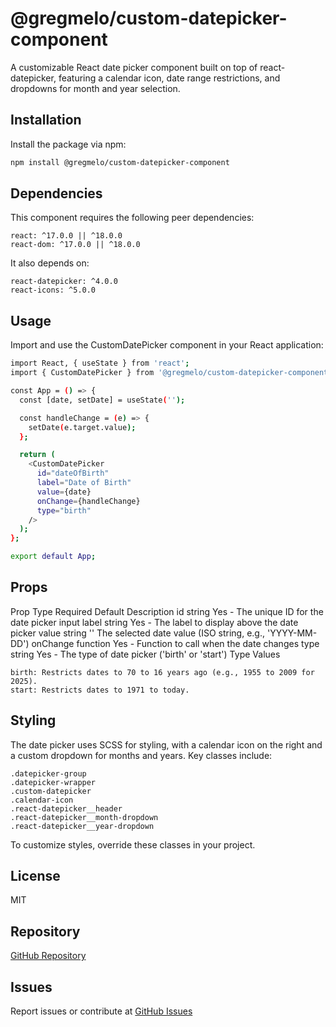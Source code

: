 # @gregmelo/custom-datepicker-component

A customizable React date picker component built on top of react-datepicker, featuring a calendar icon, date range restrictions, and dropdowns for month and year selection.

## Installation

Install the package via npm:

```bash
npm install @gregmelo/custom-datepicker-component
```
## Dependencies

This component requires the following peer dependencies:

    react: ^17.0.0 || ^18.0.0
    react-dom: ^17.0.0 || ^18.0.0

It also depends on:

    react-datepicker: ^4.0.0
    react-icons: ^5.0.0

## Usage

Import and use the CustomDatePicker component in your React application:

```bash
import React, { useState } from 'react';
import { CustomDatePicker } from '@gregmelo/custom-datepicker-component';

const App = () => {
  const [date, setDate] = useState('');

  const handleChange = (e) => {
    setDate(e.target.value);
  };

  return (
    <CustomDatePicker
      id="dateOfBirth"
      label="Date of Birth"
      value={date}
      onChange={handleChange}
      type="birth"
    />
  );
};

export default App;
```

## Props

Prop	Type	Required	Default	Description
id	string	Yes	-	The unique ID for the date picker input
label	string	Yes	-	The label to display above the date picker
value	string	''	The selected date value (ISO string, e.g., 'YYYY-MM-DD')
onChange	function	Yes	-	Function to call when the date changes
type	string	Yes	-	The type of date picker ('birth' or 'start')
Type Values

    birth: Restricts dates to 70 to 16 years ago (e.g., 1955 to 2009 for 2025).
    start: Restricts dates to 1971 to today.

## Styling

The date picker uses SCSS for styling, with a calendar icon on the right and a custom dropdown for months and years. Key classes include:

    .datepicker-group
    .datepicker-wrapper
    .custom-datepicker
    .calendar-icon
    .react-datepicker__header
    .react-datepicker__month-dropdown
    .react-datepicker__year-dropdown

To customize styles, override these classes in your project.

## License

MIT

## Repository

[GitHub Repository](https://github.com/gregmelo/custom-datepicker-component)

## Issues

Report issues or contribute at [GitHub Issues](https://github.com/gregmelo/custom-datepicker-component/issues)